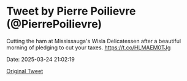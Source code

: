 # Tweet by Pierre Poilievre (@PierrePoilievre)

Cutting the ham at Mississauga's Wisla Delicatessen after a beautiful morning of pledging to cut your taxes. https://t.co/HLMAEM0TJg

Date: 2025-03-24 21:02:19

[Original Tweet](https://x.com/PierrePoilievre/status/1904277622680432788)
